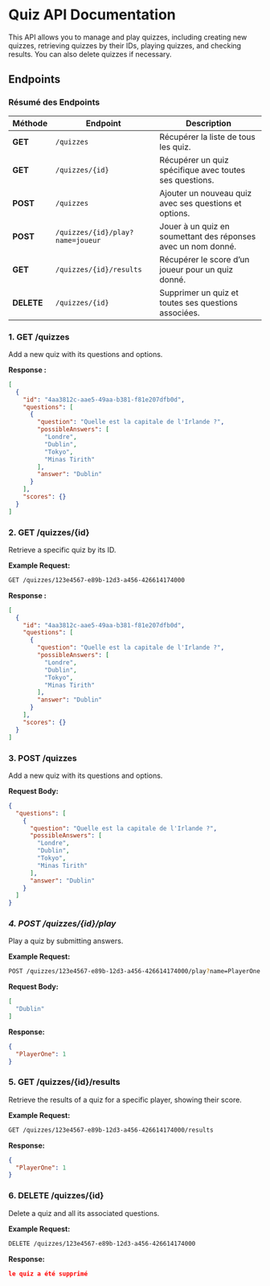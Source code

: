 # Quiz API Documentation

This API allows you to manage and play quizzes, including creating new quizzes, retrieving quizzes by their IDs, playing quizzes, and checking results. You can also delete quizzes if necessary.

## Endpoints

### Résumé des Endpoints

| Méthode | Endpoint                         | Description                                                   |
|---------|----------------------------------|---------------------------------------------------------------|
| **GET**    | `/quizzes`                       | Récupérer la liste de tous les quiz.                          |
| **GET**    | `/quizzes/{id}`                  | Récupérer un quiz spécifique avec toutes ses questions.       |
| **POST**   | `/quizzes`                       | Ajouter un nouveau quiz avec ses questions et options.        |
| **POST**   | `/quizzes/{id}/play?name=joueur` | Jouer à un quiz en soumettant des réponses avec un nom donné. |
| **GET**    | `/quizzes/{id}/results`          | Récupérer le score d’un joueur pour un quiz donné.            |
| **DELETE** | `/quizzes/{id}`                  | Supprimer un quiz et toutes ses questions associées.          |

### 1. **GET /quizzes**

Add a new quiz with its questions and options.

**Response :**
```json
[
  {
    "id": "4aa3812c-aae5-49aa-b381-f81e207dfb0d",
    "questions": [
      {
        "question": "Quelle est la capitale de l'Irlande ?",
        "possibleAnswers": [
          "Londre",
          "Dublin",
          "Tokyo",
          "Minas Tirith"
        ],
        "answer": "Dublin"
      }
    ],
    "scores": {}
  }
]
```

### **2. GET /quizzes/{id}**
   Retrieve a specific quiz by its ID.

**Example Request:**
```bash
GET /quizzes/123e4567-e89b-12d3-a456-426614174000
```
**Response :**
```json
[
  {
    "id": "4aa3812c-aae5-49aa-b381-f81e207dfb0d",
    "questions": [
      {
        "question": "Quelle est la capitale de l'Irlande ?",
        "possibleAnswers": [
          "Londre",
          "Dublin",
          "Tokyo",
          "Minas Tirith"
        ],
        "answer": "Dublin"
      }
    ],
    "scores": {}
  }
]
```

### 3. **POST /quizzes**

Add a new quiz with its questions and options.

**Request Body:**
```json
{
  "questions": [
    {
      "question": "Quelle est la capitale de l'Irlande ?",
      "possibleAnswers": [
        "Londre",
        "Dublin",
        "Tokyo",
        "Minas Tirith"
      ],
      "answer": "Dublin"
    }
  ]
}
```

### *4. POST /quizzes/{id}/play*

Play a quiz by submitting answers.

**Example Request:**

```bash
POST /quizzes/123e4567-e89b-12d3-a456-426614174000/play?name=PlayerOne
```

**Request Body:**

```json
[
  "Dublin"
]
```
**Response:**

```json
{
  "PlayerOne": 1
}
```

### **5. GET /quizzes/{id}/results**

Retrieve the results of a quiz for a specific player, showing their score.

**Example Request:**

```bash
GET /quizzes/123e4567-e89b-12d3-a456-426614174000/results
```

**Response:**

```json
{
  "PlayerOne": 1
}
```

### **6. DELETE /quizzes/{id}**

Delete a quiz and all its associated questions.

**Example Request:**

```bash
DELETE /quizzes/123e4567-e89b-12d3-a456-426614174000
```

**Response:**

```json
le quiz a été supprimé
```